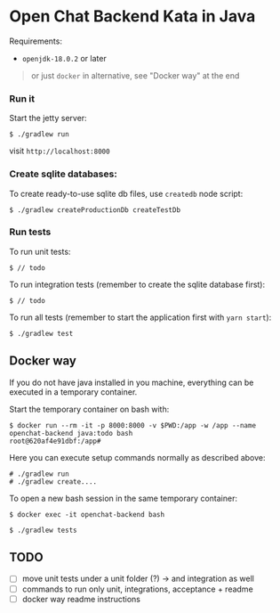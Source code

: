 # Open Chat Backend Kata in Java
Requirements:

- `openjdk-18.0.2` or later

> or just `docker` in alternative, see "Docker way" at the end

### Run it

Start the jetty server:

```
$ ./gradlew run
```

visit `http://localhost:8000`

### Create sqlite databases:

To create ready-to-use sqlite db files, use `createdb` node script:

```
$ ./gradlew createProductionDb createTestDb
```

### Run tests

To run unit tests:

```
$ // todo
```

To run integration tests (remember to create the sqlite database first):

```
$ // todo
```

To run all tests (remember to start the application first with `yarn start`):

```
$ ./gradlew test
```

## Docker way

If you do not have java installed in you machine, everything can be executed in a temporary container.

Start the temporary container on bash with:

```
$ docker run --rm -it -p 8000:8000 -v $PWD:/app -w /app --name openchat-backend java:todo bash
root@620af4e91dbf:/app#
```

Here you can execute setup commands normally as described above:

```
# ./gradlew run
# ./gradlew create....
```

To open a new bash session in the same temporary container:

```
$ docker exec -it openchat-backend bash
```

```
$ ./gradlew tests
```

## TODO

- [ ] move unit tests under a unit folder (?) -> and integration as well
- [ ] commands to run only unit, integrations, acceptance + readme
- [ ] docker way readme instructions
